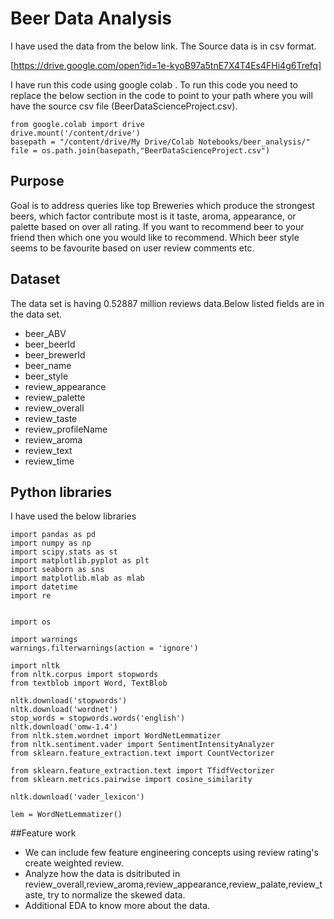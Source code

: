 # Beer Data Analysis

I have used the data from the below link. The Source data is in csv format.

[https://drive.google.com/open?id=1e-kyoB97a5tnE7X4T4Es4FHi4g6Trefq]

I have run this code using google colab . To run this code you need to replace the below section in the code to point to your  path where you will have the source csv file (BeerDataScienceProject.csv).

```
from google.colab import drive
drive.mount('/content/drive')
basepath = "/content/drive/My Drive/Colab Notebooks/beer_analysis/"
file = os.path.join(basepath,"BeerDataScienceProject.csv")
```

## Purpose
Goal is to address queries like top Breweries which produce the strongest beers, which factor contribute most is it taste, aroma, appearance, or palette based on over all rating. If you want to recommend beer to your friend then which one you would like to recommend. Which beer style seems to be favourite based on user review comments etc.

## Dataset 
The data set is having  0.52887 million reviews data.Below listed fields are in the data set.
* beer_ABV	
* beer_beerId	
* beer_brewerId
* beer_name	
* beer_style	
* review_appearance	
* review_palette	
* review_overall	
* review_taste	
* review_profileName	
* review_aroma	
* review_text	
* review_time


## Python libraries 
I have used the below libraries 

```
import pandas as pd
import numpy as np
import scipy.stats as st
import matplotlib.pyplot as plt
import seaborn as sns
import matplotlib.mlab as mlab
import datetime 
import re


import os

import warnings
warnings.filterwarnings(action = 'ignore')

import nltk
from nltk.corpus import stopwords
from textblob import Word, TextBlob

nltk.download('stopwords')
nltk.download('wordnet')
stop_words = stopwords.words('english')
nltk.download('omw-1.4')
from nltk.stem.wordnet import WordNetLemmatizer
from nltk.sentiment.vader import SentimentIntensityAnalyzer
from sklearn.feature_extraction.text import CountVectorizer

from sklearn.feature_extraction.text import TfidfVectorizer
from sklearn.metrics.pairwise import cosine_similarity

nltk.download('vader_lexicon')

lem = WordNetLemmatizer()

```

##Feature work
* We can include few feature engineering concepts using review rating's  create weighted review.
* Analyze how the data is dsitributed in review_overall,review_aroma,review_appearance,review_palate,review_taste, try to normalize the skewed data.
* Additional EDA to know more about the data.

